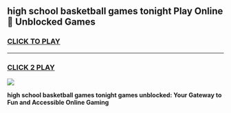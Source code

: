 
## high school basketball games tonight Play Online 👋 Unblocked Games
<h3>
<a href="https://news.freeplayer.one?title=high_school_basketball_games_tonight&ref=17GH">CLICK TO PLAY</a></h3>
<hr>

<h3>
<a href="https://news.freeplayer.one?title=high_school_basketball_games_tonight&ref=17GH">CLICK 2 PLAY</a>
  
</h3>

<a href="https://news.freeplayer.one?title=high_school_basketball_games_tonight&ref=17GH/"><img src="https://clearcache.store/games.png"></a>


**high school basketball games tonight games unblocked: Your Gateway to Fun and Accessible Online Gaming**
